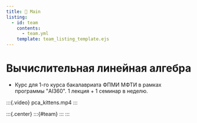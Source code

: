 ```yaml
---
title: 🏡 Main
listing:
  - id: team
    contents: 
      - team.yml
    template: team_listing_template.ejs
---
```


# Вычислительная линейная алгебра

* Курс для 1-го курса бакалавриата ФПМИ МФТИ в рамках программы "AI360". 1 лекция + 1 семинар в неделю.

:::{.video}
pca_kittens.mp4
:::

:::{.center}
:::{#team}
:::
:::